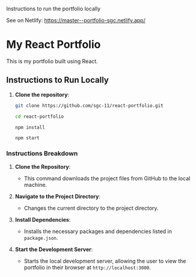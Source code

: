 Instructions to run the portfolio locally

See on Netlify:
https://master--portfolio-sgc.netlify.app/

# My React Portfolio

This is my portfolio built using React.

## Instructions to Run Locally

1. **Clone the repository**:
   ```sh
   git clone https://github.com/sgc-11/react-portfolio.git

   cd react-portfolio

   npm install

   npm start


### Instructions Breakdown

1. **Clone the Repository**:
   - This command downloads the project files from GitHub to the local machine.

2. **Navigate to the Project Directory**:
   - Changes the current directory to the project directory.

3. **Install Dependencies**:
   - Installs the necessary packages and dependencies listed in `package.json`.

4. **Start the Development Server**:
   - Starts the local development server, allowing the user to view the portfolio in their browser at `http://localhost:3000`.



